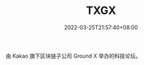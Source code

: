 ﻿---
weight: 
title: "TXGX"
description: "由 Kakao 旗下区块链子公司 Ground X 举办的科技论坛"
date: 2022-03-25T21:57:40+08:00
lastmod: 2022-03-25T16:45:40+08:00
draft: false
authors: ["Metabd"]
featuredImage: "txgx.jpg"
link: ""
tags: ["元宇宙社区","TXGX"]
categories: ["navigation"]
navigation: ["元宇宙社区"]
lightgallery: true
toc: true
pinned: false
recommend: false
recommend1: false
---
由 Kakao 旗下区块链子公司 Ground X 举办的科技论坛。
